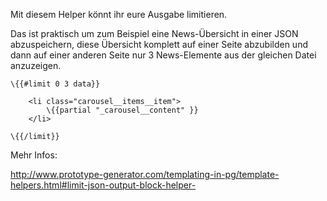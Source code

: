 Mit diesem Helper könnt ihr eure Ausgabe limitieren. 

Das ist praktisch um zum Beispiel eine News-Übersicht in einer JSON abzuspeichern, diese Übersicht komplett auf einer Seite abzubilden und dann auf einer anderen Seite nur 3 News-Elemente aus der gleichen Datei anzuzeigen. 

```
\{{#limit 0 3 data}}

	<li class="carousel__items__item">
		\{{partial "_carousel__content" }}
	</li>

\{{/limit}}
```
Mehr Infos: 

http://www.prototype-generator.com/templating-in-pg/template-helpers.html#limit-json-output-block-helper-